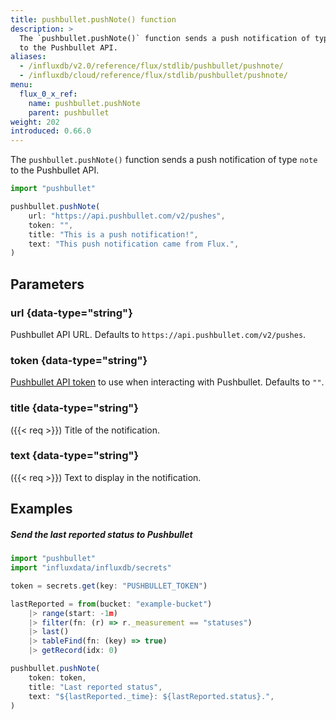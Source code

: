 ```yaml
---
title: pushbullet.pushNote() function
description: >
  The `pushbullet.pushNote()` function sends a push notification of type `note`
  to the Pushbullet API.
aliases:
  - /influxdb/v2.0/reference/flux/stdlib/pushbullet/pushnote/
  - /influxdb/cloud/reference/flux/stdlib/pushbullet/pushnote/
menu:
  flux_0_x_ref:
    name: pushbullet.pushNote
    parent: pushbullet
weight: 202
introduced: 0.66.0
---
```


The `pushbullet.pushNote()` function sends a push notification of type `note`
to the Pushbullet API.

```js
import "pushbullet"

pushbullet.pushNote(
    url: "https://api.pushbullet.com/v2/pushes",
    token: "",
    title: "This is a push notification!",
    text: "This push notification came from Flux.",
)
```

## Parameters

### url {data-type="string"}
Pushbullet API URL.
Defaults to `https://api.pushbullet.com/v2/pushes`.

### token {data-type="string"}
[Pushbullet API token](https://get.pushbullet.help/hc/en-us/articles/215770388-Create-and-regenerate-API-tokens)
to use when interacting with Pushbullet.
Defaults to `""`.

### title {data-type="string"}
({{< req >}})
Title of the notification.

### text {data-type="string"}
({{< req >}})
Text to display in the notification.

## Examples

##### Send the last reported status to Pushbullet
```js
import "pushbullet"
import "influxdata/influxdb/secrets"

token = secrets.get(key: "PUSHBULLET_TOKEN")

lastReported = from(bucket: "example-bucket")
    |> range(start: -1m)
    |> filter(fn: (r) => r._measurement == "statuses")
    |> last()
    |> tableFind(fn: (key) => true)
    |> getRecord(idx: 0)

pushbullet.pushNote(
    token: token,
    title: "Last reported status",
    text: "${lastReported._time}: ${lastReported.status}.",
)
```
